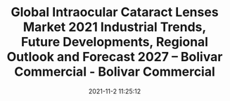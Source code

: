 ---
"title": "Global Intraocular Cataract Lenses Market 2021 Industrial Trends, Future Developments, Regional Outlook and Forecast 2027 – Bolivar Commercial - Bolivar Commercial"
"date": "2021-11-2 11:25:12"
"feed_name": "GOOGLENEWSINDUSTRIAL"
"feed_website": "https://news.google.com/search?q=industrial%2Bincident&hl=en-US&gl=US&ceid=US:en"
"feed_rss": "https://news.google.com/rss/search?q=industrial%2Bincident&hl=en-US&gl=US&ceid=US:en"
"link": "https://www.bolivarcom.com/global-intraocular-cataract-lenses-market-2021-industrial-trends-future-developments-regional-outlook-and-forecast-2027/"
"source": "{'href': 'https://www.bolivarcom.com', 'title': 'Bolivar Commercial'}"
"file": "_posts/2021-1-1-7be541394b13d9e4b7fec4abe90c4fc8d99caa0c.md"
"accident": "0"
"drilling": "0"
"dead": "0"
"injured": "0"
"arrested": "0"
"place": "unknown place"
"where": "unknown site"
"causes": "unknown"
"place_uri": "unknown place"
---